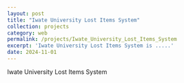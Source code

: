 ```yaml
---
layout: post
title: "Iwate University Lost Items System"
collection: projects
category: web
permalink: /projects/Iwate_University_Lost_Items_System
excerpt: 'Iwate University Lost Items System is .....'
date: 2024-11-01
---
```


Iwate University Lost Items System